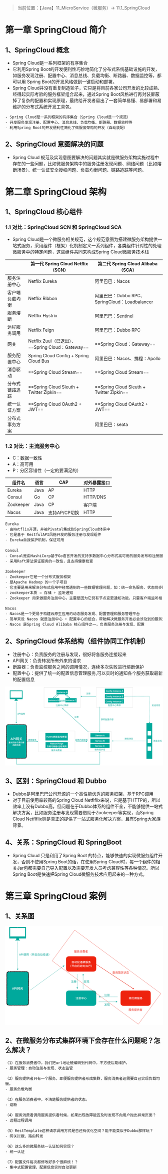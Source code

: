 > 当前位置：【Java】11_MicroService（微服务）-> 11.1_SpringCloud

# 第一章 SpringCloud 简介

## 1、SpringCloud 概念

- Spring Cloud是⼀系列框架的有序集合
- 它利⽤Spring Boot的开发便利性巧妙地简化了分布式系统基础设施的开发，如服务发现注册、配置中⼼、消息总线、负载均衡、断路器、数据监控等，都可以⽤ Spring Boot的开发⻛格做到⼀键启动和部署。
- Spring Cloud并没有重复制造轮⼦，它只是将⽬前各家公司开发的⽐较成熟、经得起实际考验的服务框架组合起来，通过Spring Boot⻛格进⾏再封装屏蔽掉了复杂的配置和实现原理，最终给开发者留出了⼀套简单易懂、易部署和易维护的分布式系统开发⼯具包。

```
- Spring Cloud是⼀系列框架的有序集合（Spring Cloud是⼀个规范）
- 开发服务发现注册、配置中⼼、消息总线、负载均衡、断路器、数据监控等
- 利⽤Spring Boot的开发便利性简化了微服务架构的开发（⾃动装配）
```



## 2、SpringCloud 意图解决的问题

- Spring Cloud 规范及实现意图要解决的问题其实就是微服务架构实施过程中存在的⼀些问题，⽐如微服务架构中的服务注册发现问题、⽹络问题（⽐如熔断场景）、统⼀认证安全授权问题、负载均衡问题、链路追踪等问题。



# 第二章 SpringCloud 架构

## 1、SpringCloud 核心组件

### 1.1 对比：SpringCloud SCN 和 SpringCloud SCA

- Spring Cloud是⼀个微服务相关规范，这个规范意图为搭建微服务架构提供⼀站式服务，采⽤组件（框架）化机制定义⼀系列组件，各类组件针对性的处理微服务中的特定问题，这些组件共同来构成Spring Cloud微服务技术栈

|                | 第⼀代 Spring Cloud Netflix（SCN）                | 第⼆代 Spring Cloud Alibaba（SCA）             |
| -------------- | ------------------------------------------------- | ---------------------------------------------- |
| 服务注册中心   | Netflix Eureka                                    | 阿里巴巴：Nacos                                |
| 客户端负载均衡 | Netflix Ribbon                                    | 阿⾥巴巴：Dubbo RPC、SpringCloud：Loadbalancer |
| 服务熔断       | Netflix Hystrix                                   | 阿⾥巴巴：Sentinel                             |
| 远程服务调用   | Netflix Feign                                     | 阿⾥巴巴：Dubbo RPC                            |
| 网关           | Netflix Zuul（已退出）、==Spring Cloud：Gateway== | ==Spring Cloud：Gateway==                      |
| 服务配置中心   | Spring Cloud Config + Spring Cloud Bus            | 阿⾥巴巴：Nacos、携程：Apollo                  |
| 消息驱动       | ==Spring Cloud Stream==                           | ==Spring Cloud Stream==                        |
| 分布式链路追踪 | ==Spring Cloud Sleuth + Twitter Zipkin==          | ==Spring Cloud Sleuth + Twitter Zipkin==       |
| 统一认证方案   | ==Spring Cloud OAuth2 + JWT==                     | ==Spring Cloud OAuth2 + JWT==                  |
| 分布式事务方案 |                                                   | 阿里巴巴：seata                                |



### 1.2 对比：主流服务中心

- C：数据⼀致性
- A：⾼可用
- P：分区容错性（⼀定的要满⾜的）

| 组件名    | 语言 | CAP           | 对外暴露接口 |
| --------- | ---- | ------------- | ------------ |
| Eureka    | Java | AP            | HTTP         |
| Consul    | Go   | CP            | HTTP/DNS     |
| Zookeeper | Java | CP            | 客户端       |
| Nacos     | Java | ⽀持AP/CP切换 | HTTP         |



```java
Eureka
- 由Netflix开源，并被Pivatal集成到SpringCloud体系中
- 它是基于 RestfulAPI⻛格开发的服务注册与发现组件
- Eureka⾃我保护机制，保证可用
  
Consul
- Consul是由HashiCorp基于Go语⾔开发的⽀持多数据中⼼分布式⾼可⽤的服务发布和注册服务软件，
- 采⽤Raft算法保证服务的⼀致性，且⽀持健康检查

Zookeeper
- Zookeeper它是⼀个分布式服务框架
- 是Apache Hadoop 的⼀个⼦项⽬
- 它主要是⽤来解决分布式应⽤中经常遇到的⼀些数据管理问题，如：统⼀命名服务、状态同步服务、集群管理、分布式应⽤配置项的管理等
- zookeeper本质 = 存储 + 监听通知
- Zookeeper ⽤来做服务注册中⼼，主要是因为它具有节点变更通知功能，只要客户端监听相关服务节点，服务节点的所有变更，都能及时的通知到监听客户端，这样作为调⽤⽅只要使⽤ Zookeeper 的客户端就能实现服务节点的订阅和变更通知功能了，⾮常⽅便。另外，Zookeeper 可⽤性也可以，因为只要半数以上的选举节点存活，整个集群就是可⽤的

Nacos
- Nacos是⼀个更易于构建云原⽣应⽤的动态服务发现、配置管理和服务管理平台
- 简单来说 Nacos 就是注册中⼼ + 配置中⼼的组合，帮助解决微服务开发必会涉及到的服务注册与发现、服务配置、服务管理等问题
- Nacos 是Spring Cloud Alibaba 核⼼组件之⼀，负责服务注册与发现、配置
```



## 2、SpringCloud 体系结构（组件协同工作机制）

- 注册中⼼：负责服务的注册与发现，很好将各服务连接起来
- API⽹关：负责转发所有外来的请求
- 断路器：负责监控服务之间的调⽤情况，连续多次失败进⾏熔断保护
- 配置中⼼：提供了统⼀的配置信息管理服务,可以实时的通知各个服务获取最新的配置信息

![image-20211105171822763](image/image-20211105171822763.png)



## 3、区别：SpringCloud 和 Dubbo

- Dubbo是阿⾥巴巴公司开源的⼀个⾼性能优秀的服务框架，基于RPC调⽤
- 对于⽬前使⽤率较⾼的Spring Cloud Netflflix来说，它是基于HTTP的，所以效率上没有Dubbo⾼，但问题在于Dubbo体系的组件不全，不能够提供⼀站式解决⽅案，⽐如服务注册与发现需要借助于Zookeeper等实现，⽽Spring Cloud Netflflix则是真正的提供了⼀站式服务化解决⽅案，且有Spring⼤家族背景。



## 4、关系：SpringCloud 和 SpringBoot

- Spring Cloud 只是利⽤了Spring Boot 的特点，能够快速的实现微服务组件开发，否则不使⽤Spring Boot的话，在使⽤Spring Cloud时，每⼀个组件的相关Jar包都需要⾃⼰导⼊配置以及需要开发⼈员考虑兼容性等各种情况。所以Spring Boot是快速把Spring Cloud微服务技术应⽤起来的⼀种⽅式。



# 第三章 SpringCloud 案例

## 1、关系图

![image-20211105230034973](image/image-20211105230034973.png)

## 2、在微服务分布式集群环境下会存在什么问题呢？怎么解决？

```
（1）在服务消费者中，我们把url地址硬编码到代码中，不⽅便后期维护。
- 服务管理：⾃动注册与发现、状态监管

（2）服务提供者只有⼀个服务，即便服务提供者形成集群，服务消费者还需要⾃⼰实现负载均衡。
- 服务负载均衡

（3）在服务消费者中，不清楚服务提供者的状态。
- 熔断

（4）服务消费者调⽤服务提供者时候，如果出现故障能否及时发现不向⽤户抛出异常⻚⾯？
- 远程过程调⽤

（5）RestTemplate这种请求调⽤⽅式是否还有优化空间？能不能类似于Dubbo那样玩？
- ⽹关拦截、路由转发

（6）这么多的微服务统⼀认证如何实现？
- 统⼀认证

（7）配置⽂件每次都修改好多个很麻烦！？
- 集中式配置管理，配置信息实时⾃动更新
```

